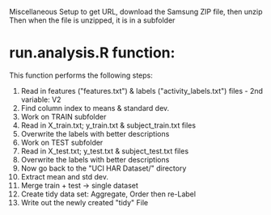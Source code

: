 Miscellaneous Setup to get URL, download the Samsung ZIP file, then unzip
Then when the file is unzipped, it is in a subfolder

run.analysis.R function:
========================

This function performs the following steps:

1) Read in features ("features.txt") & labels ("activity_labels.txt") files - 2nd variable: V2
2) Find column index to means & standard dev. 
3) Work on TRAIN subfolder
4) Read in X_train.txt; y_train.txt & subject_train.txt files
5) Overwrite the labels with better descriptions
6) Work on TEST subfolder
7) Read in X_test.txt; y_test.txt & subject_test.txt files
8) Overwrite the labels with better descriptions
9) Now go back to the "UCI HAR Dataset/" directory
10) Extract mean and std dev.
11) Merge train + test -> single dataset
12) Create tidy data set: Aggregate, Order then re-Label
13) Write out the newly created "tidy" File
